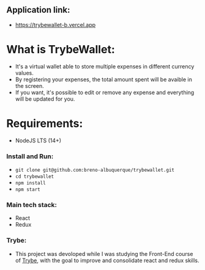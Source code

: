 ## Application link:

- https://trybewallet-b.vercel.app

# What is TrybeWallet:

- It's a virtual wallet able to store multiple expenses in different currency values.
- By registering your expenses, the total amount spent will be avaible in the screen.
- If you want, it's possible to edit or remove any expense and everything will be updated for you.

# Requirements:

- NodeJS LTS (14+)

### Install and Run:

- ```git clone git@github.com:breno-albuquerque/trybewallet.git```
- ```cd trybewallet```
- ```npm install```
- ```npm start```

### Main tech stack:

- React
- Redux

### Trybe:

- This project was devoloped while I was studying the Front-End course of [Trybe](https://www.betrybe.com/), with the goal to improve and consolidate react and redux skills.
